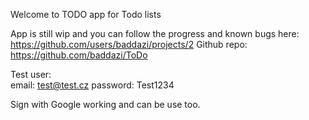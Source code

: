Welcome to TODO app for Todo lists

App is still wip and you can follow the progress and known bugs here: https://github.com/users/baddazi/projects/2
Github repo: https://github.com/baddazi/ToDo

Test user:  
    email: test@test.cz
    password: Test1234

Sign with Google working and can be use too. 

